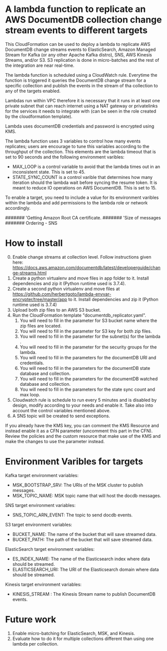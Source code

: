 # A lambda function to replicate an AWS DocumentDB collection change stream events to different targets

This CloudFormation can be used to deploy a lambda to replicate AWS DocumentDB change streams events to ElasticSearch, Amazon Managed Stream for Kafka (or any other Apache Kafka distro), SNS, AWS Kinesis Streams, and/or S3. S3 replication is done in micro-batches and the rest of the integration are near real-time.  

The lambda function is scheduled using a CloudWatch rule. Everytime the function is triggered it queries the DocumentDB change stream for a specific collection and publish the events in the stream of tha collection to any of the targets enabled. 

Lambdas run within VPC therefore it is necessary that it runs in at least one private subnet that can reach internet using a NAT gateway or privatelinks for the services it needs to integrate with (can be seen in the role created by the cloudformation template). 

Lambda uses documentDB credentials and password is encrypted using KMS.    

The lambda function uses 3 variables to control how many events replicates; users are encourage to tune this variables according to the throughput of the collection. This elements are the lambda timeout that is set to 90 seconds and the following environment varibles:
- MAX_LOOP is a control variable to avoid that the lambda times out in an inconsistent state. This is set to 45. 
- STATE_SYNC_COUNT is a control varible that determines how many iteration should the lambda wait before syncing the resume token. It is meant to reduce IO operations on AWS DocumentDB. This is set to 15.

To enable a target, you need to include a value for its environment varibles within the lambda and add permissions to the lambda role or network accordingly. 

####### 'Getting Amazon Root CA certificate.
####### 'Size of messages
####### Ordering - SNS

# How to install
0. Enable change streams at collection level. Follow instructions given here: https://docs.aws.amazon.com/documentdb/latest/developerguide/change-streams.html
1. Create a python virtualenv and move files in app folder to it. Install dependencies and zip it (Python runtime used is 3.7.4).
2. Create a second python virtualenv and move files at https://github.com/herbertgoto/lambda-envvar-encrypter/tree/master/app to it. Install dependencies and zip it (Python runtime used is 3.7.4)
3. Upload both zip files to an AWS S3 bucket.
4. Run the CloudFormation template "documentdb_replicator.yaml".
    1. You will need to fill in the parameter for S3 bucket name where the zip files are located. 
    2. You will need to fill in the parameter for S3 key for both zip files.
    3. You will need to fill in the parameter for the subnet(s) for the lambda .
    4. You will need to fill in the parameter for the security groups for the lambda.
    5. You will need to fill in the parameters for the documentDB URI and credentials. 
    6. You will need to fill in the parameters for the documentDB state database and collection. 
    7. You will need to fill in the parameters for the documentDB watched database and collection. 
    8. You will need to fill in the parameters for the state sync count and max loop. 
5. Cloudwatch rule is schedule to run every 5 minutes and is disabled by design, modify according to your needs and enable it. Take also into account the control variables mentioned above. 
6. A SNS topic will be created to send exceptions. 

If you already have the KMS key, you can comment the KMS Resource and instead enable it as a CFN parameter (uncomment this part in the CFN). Review the policies and the custom resource that make use of the KMS and make the changes to use the parameter instead.  

# Environment Varibles for targets

Kafka target environment variables:
- MSK_BOOTSTRAP_SRV: The URIs of the MSK cluster to publish messages. 
- MSK_TOPIC_NAME: MSK topic name that will host the docdb messages. 

SNS target environment variables:
- SNS_TOPIC_ARN_EVENT: The topic to send docdb events.    

S3 target environment variables:
- BUCKET_NAME: The name of the bucket that will save streamed data. 
- BUCKET_PATH: The path of the bucket that will save streamed data. 

ElasticSearch target environment variables:
- ES_INDEX_NAME: The name of the Elasticsearch index where data should be streamed.
- ELASTICSEARCH_URI: The URI of the Elasticsearch domain where data should be streamed.

Kinesis target environment variables:
- KINESIS_STREAM : The Kinesis Stream name to publish DocumentDB events.

# Future work
1. Enable micro-batching for ElasticSearch, MSK, and Kinesis.  
2. Evaluate how to do it for multiple collections different than using one lambda per collection. 
